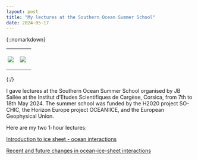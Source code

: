 ```yaml
---
layout: post
title: "My lectures at the Southern Ocean Summer School"
date: 2024-05-17
---
```


{::nomarkdown}
<TABLE WIDTH=100%> <TR VALIGN=TOP>
<TD WIDTH=35% STYLE="border-top: none; border-bottom: none; border-left: none; border-right: none; padding: 0.1cm 0.1cm"><P><img src="{{site.baseurl}}/img/Corse1.jpg" /></P></TD>
<TD WIDTH=35% STYLE="border-top: none; border-bottom: none; border-left: none; border-right: none; padding: 0.1cm 0.1cm"><P><img src="{{site.baseurl}}/img/Corse2.jpg" /></P></TD>
</TD> </TR> </TABLE>
{:/}

I gave lectures at the Southern Ocean Summer School organised by JB Sallée at the Institut d’Etudes Scientifiques de Cargèse, Corsica, from 7th to 18th May 2024. The summer school was funded by the H2020 project SO-CHIC, the Horizon Europe project OCEAN:ICE, and the European Geophysical Union.

Here are my two 1-hour lectures:

[Introduction to ice sheet - ocean interactions](https://www.youtube.com/watch?v=3lnCDpjSIBI)

[Recent and future changes in ocean-ice-sheet interactions](https://www.youtube.com/watch?v=unf5RRlUpJo)

